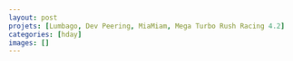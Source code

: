 ```yaml
---
layout: post
projets: [Lumbago, Dev Peering, MiaMiam, Mega Turbo Rush Racing 4.2]
categories: [hday]
images: []
---
```

